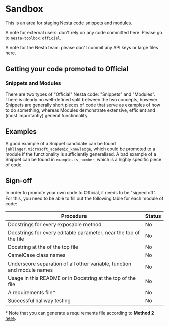 # Sandbox

This is an area for staging Nesta code snippets and modules.

A note for external users: don't rely on any code committed here. Please
go to `nesta-toolbox.official`.

A note for the Nesta team: please don't commit any API keys or large files
here. 

## Getting your code promoted to Official

### Snippets and Modules

There are two types of "Official" Nesta code: "Snippets" and "Modules".
There is clearly no well-defined split between the two concepts, however
Snippets are generally short pieces of code that serve as examples
of how to do something, whereas Modules demonstrate extensive, efficient
and (most importantly) general functionality.

## Examples

A good example of a Snippet candidate can be found `jaklinger.microsoft_academic_knowledge`,
which could be promoted to a module if the functionality is sufficiently generalised. A
bad example of a Snippet can be found in `example.is_number`, which is a highly specific
piece of code.

## Sign-off

In order to promote your own code to Official, it needs to be "signed off". For this, you need to be
able to fill out the following table for each module of code:

|  Procedure | Status |
| --- | --- |
| Docstrings for every exposable method | No |
| Docstrings for every editable parameter, near the top of the file | No |
| Docstring at the of the top file | No |
| CamelCase class names | No |
| Underscore separation of all other variable, function and module names | No |
| Usage in this README or in Docstring at the top of the file  | No |
| A requirements file* | No |
| Successful hallway testing | No |

\* Note that you can generate a requirements file according to **Method 2** [here](http://www.idiotinside.com/2015/05/10/python-auto-generate-requirements-txt).
